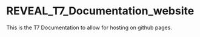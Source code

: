 # REVEAL_T7_Documentation_website
This is the T7 Documentation to allow for hosting on github pages.
